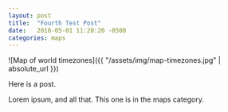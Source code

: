 ```yaml
---
layout: post
title:  "Fourth Test Post"
date:   2018-05-01 11:20:20 -0500
categories: maps
---
```


![Map of world timezones]({{ "/assets/img/map-timezones.jpg" | absolute_url }})

Here is a post.

Lorem ipsum, and all that. This one is in the maps category.